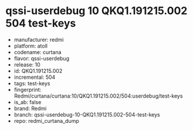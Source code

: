 # qssi-userdebug 10 QKQ1.191215.002 504 test-keys
- manufacturer: redmi
- platform: atoll
- codename: curtana
- flavor: qssi-userdebug
- release: 10
- id: QKQ1.191215.002
- incremental: 504
- tags: test-keys
- fingerprint: Redmi/curtana/curtana:10/QKQ1.191215.002/504:userdebug/test-keys
- is_ab: false
- brand: Redmi
- branch: qssi-userdebug-10-QKQ1.191215.002-504-test-keys
- repo: redmi_curtana_dump
